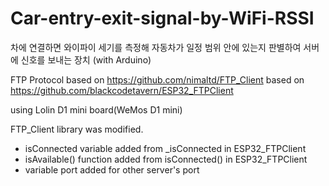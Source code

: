 # Car-entry-exit-signal-by-WiFi-RSSI
차에 연결하면 와이파이 세기를 측정해 자동차가 일정 범위 안에 있는지 판별하여 서버에 신호를 보내는 장치 (with Arduino)

FTP Protocol based on
https://github.com/nimaltd/FTP_Client based on https://github.com/blackcodetavern/ESP32_FTPClient

using Lolin D1 mini board(WeMos D1 mini)

FTP_Client library was modified.
- isConnected variable added from _isConnected in ESP32_FTPClient
- isAvailable() function added from isConnected() in ESP32_FTPClient
- variable port added for other server's port
